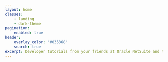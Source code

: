```yaml
---
layout: home
classes:
    - landing
    - dark-theme
pagination:
    enabled: true
header:
    overlay_color: "#035368"
    search: true
excerpt: Developer tutorials from your friends at Oracle NetSuite and the developer community.
---
```



